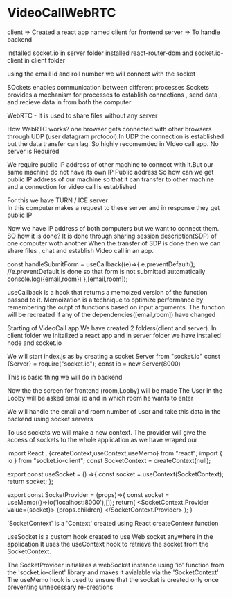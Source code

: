 # VideoCallWebRTC
client => Created a react app named client for frontend
server => To handle backend 

installed socket.io in server folder
installed react-router-dom and socket.io-client in client folder




using the email id and roll number we will connect with the socket 

SOckets enables communication between different processes
Sockets provides a mechanism for processes to establish connections , send data , and recieve data in from both the computer

WebRTC - It is used to share files without any server

How WebRTC works?
one browser gets connected with other browsers through UDP (user datagram protocol).In UDP the connection is established but the data transfer can lag. So highly recomemded in VIdeo call app. 
No server is Required

We require public IP address of other machine to connect with it.But our same machine do not have its own IP Public address So how can we get public IP address of our machine so that it can transfer to other machine and a connection for video call is established

For this we have TURN / ICE server  
In this computer makes a request to these server and in response they get public IP

Now we have IP address of both computers but we want to connect them. SO how it is done?
It is done through sharing session description(SDP) of one computer woth another
When the transfer of SDP is done then we can share files , chat and establish Video call in an app.


const handleSubmitForm = useCallback((e)=>{
        e.preventDefault(); //e.preventDefault is done so that form is not submitted automatically
        console.log({email,room})
    },[email,room]);

useCallback is a hook that returns a memoized version of the function passed to it. Memoization is a technique to optimize performance by remembering the outpt of functions based on input arguments. The function will be recreated if any of the dependencies([email,room]) have changed



Starting of VideoCall app 
We have created 2 folders(client and server). In client folder we initailzed a react app and in server folder we have installed node and socket.io

We will start index.js as by creating a socket Server from "socket.io" 
const {Server} = require("socket.io");
const io = new Server(8000)

This is basic thing we will do in backend


Now the the screen for frontend (room,Looby) will be made
The User in the Looby will be asked email id and in which room he wants to enter

We will handle the email and room number of user and take this data in the backend using socket servers

To use sockets we will make a new context. The provider will give the access of sockets to the whole application as we have wraped our <SocketProvider> <App> </SocketProvider>

import React , {createContext,useContext,useMemo}  from "react";
import { io } from "socket.io-client";
const SocketContext = createContext(null);

export const useSocket = () =>{
    const socket = useContext(SocketContext);
    return socket;
};

export const SocketProvider = (props)=>{
    const socket = useMemo(()=>io('localhost:8000'),[]);
    return(
        <SocketContext.Provider value={socket}>
            {props.children}
        </SocketContext.Provider>
    );
}


'SocketContext' is a 'Context' created using React createContexr function

useSocket is a custom hook created to use Web socket anywhere in the application It uses the useContext hook to retrieve the socket from the SocketContext.

The SocketProvider initializes a webSocket instance using 'io' function from the 'socket.io-client' library and makes it avialable via the 'SocketContext'
The useMemo hook is used to ensure that the socket is created only once preventing unnecessary re-creations


